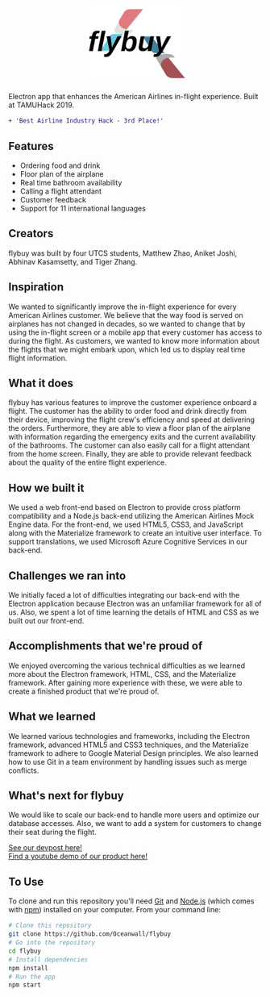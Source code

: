 <h1 align="center">
  <br>
    <a href="">
      <img src="https://raw.githubusercontent.com/Oceanwall/flybuy/master/images/logo.png" alt="flybuy" width="200">
    </a>
</h1>

Electron app that enhances the American Airlines in-flight experience. Built at TAMUHack 2019.<br>

```diff
+ 'Best Airline Industry Hack - 3rd Place!'
```

## Features

- Ordering food and drink
- Floor plan of the airplane
- Real time bathroom availability
- Calling a flight attendant
- Customer feedback
- Support for 11 international languages

## Creators

flybuy was built by four UTCS students, Matthew Zhao, Aniket Joshi, Abhinav Kasamsetty, and Tiger Zhang.

## Inspiration

We wanted to significantly improve the in-flight experience for every American Airlines customer. We believe that the way food is served on airplanes has not changed in decades, so we wanted to change that by using the in-flight screen or a mobile app that every customer has access to during the flight. As customers, we wanted to know more information about the flights that we might embark upon, which led us to display real time flight information.

## What it does

flybuy has various features to improve the customer experience onboard a flight. The customer has the ability to order food and drink directly from their device, improving the flight crew's efficiency and speed at delivering the orders. Furthermore, they are able to view a floor plan of the airplane with information regarding the emergency exits and the current availability of the bathrooms. The customer can also easily call for a flight attendant from the home screen. Finally, they are able to provide relevant feedback about the quality of the entire flight experience.

## How we built it

We used a web front-end based on Electron to provide cross platform compatibility and a Node.js back-end utilizing the American Airlines Mock Engine data. For the front-end, we used HTML5, CSS3, and JavaScript along with the Materialize framework to create an intuitive user interface. To support translations, we used Microsoft Azure Cognitive Services in our back-end.

## Challenges we ran into

We initially faced a lot of difficulties integrating our back-end with the Electron application because Electron was an unfamiliar framework for all of us. Also, we spent a lot of time learning the details of HTML and CSS as we built out our front-end.

## Accomplishments that we're proud of

We enjoyed overcoming the various technical difficulties as we learned more about the Electron framework, HTML, CSS, and the Materialize framework. After gaining more experience with these, we were able to create a finished product that we're proud of.

## What we learned

We learned various technologies and frameworks, including the Electron framework, advanced HTML5 and CSS3 techniques, and the Materialize framework to adhere to Google Material Design principles. We also learned how to use Git in a team environment by handling issues such as merge conflicts.

## What's next for flybuy

We would like to scale our back-end to handle more users and optimize our database accesses. Also, we want to add a system for customers to change their seat during the flight.

[See our devpost here!](https://devpost.com/software/flybuy-e016im)<br>
[Find a youtube demo of our product here!](https://www.youtube.com/watch?v=0r8oRzLs-sE)<br>

## To Use

To clone and run this repository you'll need [Git](https://git-scm.com) and [Node.js](https://nodejs.org/en/download/) (which comes with [npm](http://npmjs.com)) installed on your computer. From your command line:

```bash
# Clone this repository
git clone https://github.com/Oceanwall/flybuy
# Go into the repository
cd flybuy
# Install dependencies
npm install
# Run the app
npm start
```
